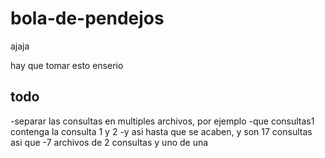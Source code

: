 # bola-de-pendejos
ajaja


hay que tomar esto enserio


## todo
-separar las consultas en multiples archivos, por ejemplo
-que consultas1 contenga la consulta 1 y 2
-y asi hasta que se acaben, y son 17 consultas asi que
-7 archivos de 2 consultas y uno de una